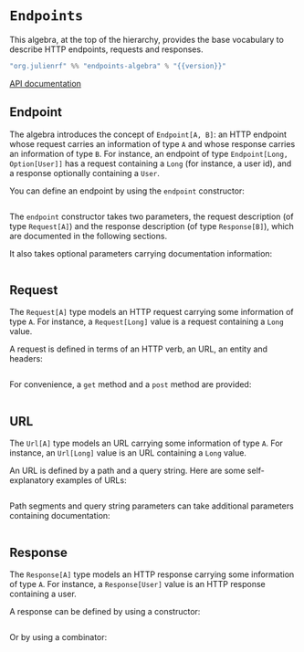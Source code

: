 # `Endpoints`

This algebra, at the top of the hierarchy, provides the base vocabulary to
describe HTTP endpoints, requests and responses.

~~~ scala expandVars=true
"org.julienrf" %% "endpoints-algebra" % "{{version}}"
~~~

[API documentation](api:endpoints.algebra.Endpoints)

## Endpoint

The algebra introduces the concept of `Endpoint[A, B]`: an HTTP endpoint
whose request carries an information of type `A` and whose response carries
an information of type `B`. For instance, an endpoint of type
`Endpoint[Long, Option[User]]` has a request containing a `Long` (for instance,
a user id), and a response optionally containing a `User`.

You can define an endpoint by using the `endpoint` constructor:

~~~ scala src=../../../../../algebras/algebra/src/test/scala/endpoints/algebra/EndpointsDocs.scala#construction
~~~

The `endpoint` constructor takes two parameters, the request description
(of type `Request[A]`) and the response description (of type `Response[B]`),
which are documented in the following sections.

It also takes optional parameters carrying documentation information:

~~~ scala src=../../../../../algebras/algebra/src/test/scala/endpoints/algebra/EndpointsDocs.scala#with-docs
~~~

## Request

The `Request[A]` type models an HTTP request carrying
some information of type `A`. For instance, a `Request[Long]` value
is a request containing a `Long` value.

A request is defined in terms of an HTTP verb, an URL, an entity and headers:

~~~ scala src=../../../../../algebras/algebra/src/test/scala/endpoints/algebra/EndpointsDocs.scala#request-construction
~~~

For convenience, a `get` method and a `post` method are provided:

~~~ scala src=../../../../../algebras/algebra/src/test/scala/endpoints/algebra/EndpointsDocs.scala#convenient-get
~~~

## URL

The `Url[A]` type models an URL carrying some information of type `A`. For
instance, an `Url[Long]` value is an URL containing a `Long` value.

An URL is defined by a path and a query string. Here are some self-explanatory
examples of URLs:

~~~ scala src=../../../../../algebras/algebra/src/test/scala/endpoints/algebra/EndpointsDocs.scala#urls
~~~

Path segments and query string parameters can take additional parameters containing documentation:

~~~ scala src=../../../../../algebras/algebra/src/test/scala/endpoints/algebra/EndpointsDocs.scala#urls-with-docs
~~~

## Response

The `Response[A]` type models an HTTP response carrying some information of type `A`.
For instance, a `Response[User]` value is an HTTP response containing a user.

A response can be defined by using a constructor:

~~~ scala src=../../../../../algebras/algebra/src/test/scala/endpoints/algebra/EndpointsDocs.scala#response
~~~

Or by using a combinator:

~~~ scala src=../../../../../algebras/algebra/src/test/scala/endpoints/algebra/EndpointsDocs.scala#response-combinator
~~~

